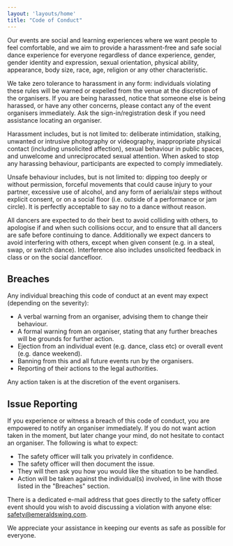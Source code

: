 ```yaml
---
layout: 'layouts/home'
title: "Code of Conduct"
---
```


Our events are social and learning experiences where we want people to feel comfortable, and we aim to provide a harassment-free and safe social dance experience for everyone regardless of dance experience, gender, gender identity and expression, sexual orientation, physical ability, appearance, body size, race, age, religion or any other characteristic.

We take zero tolerance to harassment in any form: individuals violating these rules will be warned or expelled from the venue at the discretion of the organisers. If you are being harassed, notice that someone else is being harassed, or have any other concerns, please contact any of the event organisers immediately. Ask the sign-in/registration desk if you need assistance locating an organiser.

Harassment includes, but is not limited to: deliberate intimidation, stalking, unwanted or intrusive photography or videography, inappropriate physical contact (including unsolicited affection), sexual behaviour in public spaces, and unwelcome and unreciprocated sexual attention. When asked to stop any harassing behaviour, participants are expected to comply immediately.

Unsafe behaviour includes, but is not limited to: dipping too deeply or without permission, forceful movements that could cause injury to your partner, excessive use of alcohol, and any form of aerials/air steps without explicit consent, or on a social floor (i.e. outside of a performance or jam circle). It is perfectly acceptable to say no to a dance without reason.

All dancers are expected to do their best to avoid colliding with others, to apologise if and when such collisions occur, and to ensure that all dancers are safe before continuing to dance. Additionally we expect dancers to avoid interfering with others, except when given consent (e.g. in a steal, swap, or switch dance). Interference also includes unsolicited feedback in class or on the social dancefloor.


## Breaches

Any individual breaching this code of conduct at an event may expect (depending on the severity):

* A verbal warning from an organiser, advising them to change their behaviour.
* A formal warning from an organiser, stating that any further breaches will be grounds for further action.
* Ejection from an individual event (e.g. dance, class etc) or overall event (e.g. dance weekend).
* Banning from this and all future events run by the organisers.
* Reporting of their actions to the legal authorities.

Any action taken is at the discretion of the event organisers.

## Issue Reporting

If you experience or witness a breach of this code of conduct, you are empowered to notify an organiser immediately. If you do not want action taken in the moment, but later change your mind, do not hesitate to contact an organiser. The following is what to expect:

* The safety officer will talk you privately in confidence.
* The safety officer will then document the issue.
* They will then ask you how you would like the situation to be handled.
* Action will be taken against the individual(s) involved, in line with those listed in the "Breaches" section.

There is a dedicated e-mail address that goes directly to the safety officer event should you wish to avoid discussing a violation with anyone else: [safety@emeraldswing.com](mailto:safety@emeraldswing.com).

We appreciate your assistance in keeping our events as safe as possible for everyone.